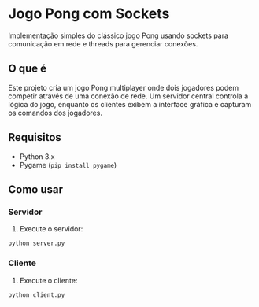 # Jogo Pong com Sockets

Implementação simples do clássico jogo Pong usando sockets para comunicação em rede e threads para gerenciar conexões.

## O que é

Este projeto cria um jogo Pong multiplayer onde dois jogadores podem competir através de uma conexão de rede. Um servidor central controla a lógica do jogo, enquanto os clientes exibem a interface gráfica e capturam os comandos dos jogadores.

## Requisitos

- Python 3.x
- Pygame (`pip install pygame`)

## Como usar

### Servidor

1. Execute o servidor:
```
python server.py
```

### Cliente

1. Execute o cliente:
```
python client.py
```

